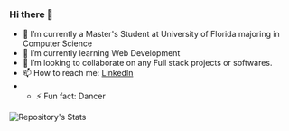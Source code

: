 ### Hi there 👋

- 🔭 I’m currently a Master's Student at University of Florida majoring in Computer Science
- 🌱 I’m currently learning Web Development
- 👯 I’m looking to collaborate on any Full stack projects or softwares.
- 📫 How to reach me: [LinkedIn](https://www.linkedin.com/in/diksha-verma-/)  
- - ⚡ Fun fact: Dancer 
<!--  - 🤔 I’m looking for help with ...
- 💬 Ask me about ...
- 📫 How to reach me: ...
- 😄 Pronouns: ... -->




![Repository's Stats](https://github-readme-stats.vercel.app/api?username=DikshaVerma25&show_icons=true)
<!--
**DikshaVerma25/DikshaVerma25** is a ✨ _special_ ✨ repository because its `README.md` (this file) appears on your GitHub profile.

